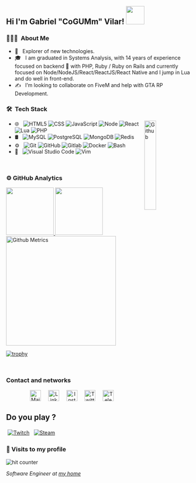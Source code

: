 <h2>Hi I'm Gabriel "CoGUMm" Vilar! <img src="https://media.giphy.com/media/12oufCB0MyZ1Go/giphy.gif" width="50"></h2>

<h3> 👨🏻‍💻 &nbsp;About Me </h3>

- 🧭 &nbsp; Explorer of new technologies.
- 🎓 &nbsp; I am graduated in Systems Analysis, with 14 years of experience focused on backend 💜 with PHP, Ruby / Ruby on Rails and currently focused on Node/NodeJS/React/ReactJS/React Native and I jump in Lua and do well in front-end.
- ✍️ &nbsp; I’m looking to collaborate on FiveM and help with GTA RP Development.

<h3> 🛠 &nbsp;Tech Stack</h3>
<img width="25%" align="right" alt="Github" src="https://media.giphy.com/media/M9gbBd9nbDrOTu1Mqx/giphy.gif" />

- 🌐 &nbsp;
  ![HTML5](https://img.shields.io/badge/-HTML5-333333?style=flat&logo=HTML5)
  ![CSS](https://img.shields.io/badge/-CSS-333333?style=flat&logo=CSS3&logoColor=1572B6)
  ![JavaScript](https://img.shields.io/badge/-JavaScript-333333?style=flat&logo=javascript)
  ![Node](https://img.shields.io/badge/-Node-333333?style=flat&logo=typescript)
  ![React](https://img.shields.io/badge/-React-333333?style=flat&logo=react)
  ![Lua](https://img.shields.io/badge/-Lua-333333?style=flat&logo=lua)
  ![PHP](https://img.shields.io/badge/-PHP-333333?style=flat&logo=php&logoColor=4bc425)
- 🛢 &nbsp;
  ![MySQL](https://img.shields.io/badge/-MySQL-333333?style=flat&logo=mysql)
  ![PostgreSQL](https://img.shields.io/badge/-PostgreSQL-333333?style=flat&logo=postgresql)
  ![MongoDB](https://img.shields.io/badge/-MongoDB-333333?style=flat&logo=mongodb)
  ![Redis](https://img.shields.io/badge/-Redis-333333?style=flat&logo=redis)
- ⚙️ &nbsp;
  ![Git](https://img.shields.io/badge/-Git-333333?style=flat&logo=git)
  ![GitHub](https://img.shields.io/badge/-GitHub-333333?style=flat&logo=github)
  ![Gitlab](https://img.shields.io/badge/-Gitlab-333333?style=flat&logo=gitlab)
  ![Docker](https://img.shields.io/badge/-docker-333333?style=flat&logo=docker)
  ![Bash](https://img.shields.io/badge/-Terminal-333333?style=flat&logo=powershell)
- 🔧 &nbsp;
  ![Visual Studio Code](https://img.shields.io/badge/-Visual%20Studio%20Code-333333?style=flat&logo=visual-studio-code&logoColor=007ACC)
  ![Vim](https://img.shields.io/badge/-Vim-333333?style=flat&logo=vim&logoColor=007ACC)

<br/>

<h3> ⚙️  GitHub Analytics </h3>
  
<a href="https://github.com/cogumm">
  <img height="130em" src="https://github-readme-stats.vercel.app/api?username=cogumm&theme=react&show_icons=true" style"max-width: 100%;" />
  <img height="130em" src="https://github-readme-stats.vercel.app/api/top-langs/?username=cogumm&theme=react&layout=compact" style"max-width: 100%;" />
  <img height="300em" src="https://metrics.lecoq.io/cogumm" alt="Github Metrics" style"max-width: 100%;>
</a>

<br/>
                                                                                       
[![trophy](https://github-profile-trophy.vercel.app/?username=cogumm&theme=dracula&column=3&margin-w=15&margin-h=15)](https://github.com/ryo-ma/github-profile-trophy)                                     


<br/>

### Contact and networks
<p align="center">
  <a href="mailto:gabriel@cogumm.net" target="_blank"><img src="http://labs.cogumm.net/githubassets/my_svgs/gmail.svg" width="30px" alt="Mail"></a> &nbsp; &nbsp;
  <a href="https://www.linkedin.com/in/cogumm/" target="_blank"><img src="http://labs.cogumm.net/githubassets/my_svgs/linkedin.svg" width="30px" alt="LinkedIn"></a> &nbsp; &nbsp;
  <a href="https://instagram.com/cogumm" target="_blank"><img src="http://labs.cogumm.net/githubassets/my_svgs/instagram.svg" width="30px" alt="Instagram"></a> &nbsp; &nbsp;
  <a href="https://twitter.com/cogumm" target="_blank"><img src="http://labs.cogumm.net/githubassets/my_svgs/twitter.svg" width="30px" alt="Twitter"></a> &nbsp; &nbsp;
  <a href="https://t.me/cogumm" target="_blank"><img src="http://labs.cogumm.net/githubassets/my_svgs/telegram.svg" width="30px" alt="Telegram"></a> &nbsp; &nbsp;
</p>

## Do you play ?
<a href="https://www.twitch.tv/xcogumm" target="_blank"><img src="http://labs.cogumm.net/githubassets/svg/streaming/twitch.svg" style="vertical-align:top; margin:4px" alt="Twitch"></a>
<a href="http://steamcommunity.com/id/cogumm/" target="_blank"><img src="http://labs.cogumm.net/githubassets/svg/social/steam.svg" style="vertical-align:top; margin:4px" alt="Steam"></a>

<h3>🧍 Visits to my profile </h3>
  <img src="https://profile-counter.glitch.me/cogumm/count.svg" alt="hit counter" align="center">

<p>
    <em>
        Software Engineer at <a href="http://cogumm.net">my home</a><br />
    </em>
</p>
                                                        

